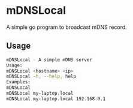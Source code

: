 # mDNSLocal
A simple go program to broadcast mDNS record.

## Usage
```sh
mDNSLocal - A simple mDNS server
Usage:
mDNSLocal <hostname> <ip>
mDNSLocal -h, --help, help
Examples:
mDNSLocal
mDNSLocal my-laptop.local
mDNSLocal my-laptop.local 192.168.0.1
```
